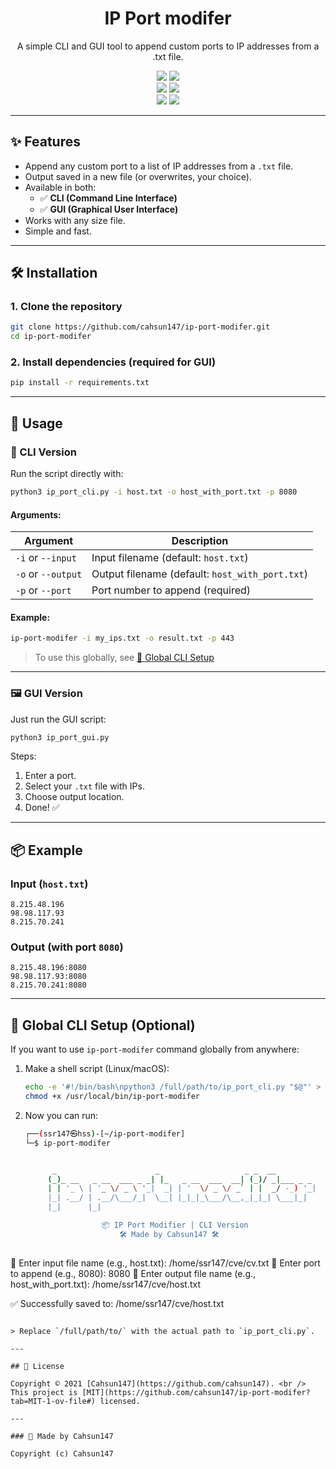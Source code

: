 <h1 align="center">IP Port modifer</h1>

<p align="center">
    A simple CLI and GUI tool to append custom ports to IP addresses from a .txt file.
</p>

<p align="center">
    <img src="https://img.shields.io/github/stars/cahsun147/ip-port-modifer">
    <img src="https://img.shields.io/github/forks/cahsun147/ip-port-modifer">
    <br>
    <img src="https://img.shields.io/github/issues/cahsun147/ip-port-modifer">
    <img src="https://img.shields.io/github/issues-closed/cahsun147/ip-port-modifer">
    <br>
    <img src="https://img.shields.io/github/languages/top/cahsun147/ip-port-modifer">
    <img src="https://img.shields.io/github/last-commit/cahsun147/ip-port-modifer">
    <br>
</p>

---

## ✨ Features

- Append any custom port to a list of IP addresses from a `.txt` file.
- Output saved in a new file (or overwrites, your choice).
- Available in both:
  - ✅ **CLI (Command Line Interface)**
  - ✅ **GUI (Graphical User Interface)**
- Works with any size file.
- Simple and fast.

---

## 🛠️ Installation

### 1. Clone the repository
```bash
git clone https://github.com/cahsun147/ip-port-modifer.git
cd ip-port-modifer
```

### 2. Install dependencies (required for GUI)

```bash
pip install -r requirements.txt
```

---

## 🚀 Usage

### 🧪 CLI Version

Run the script directly with:

```bash
python3 ip_port_cli.py -i host.txt -o host_with_port.txt -p 8080
```

#### Arguments:

| Argument           | Description                                     |
| ------------------ | ----------------------------------------------- |
| `-i` or `--input`  | Input filename (default: `host.txt`)            |
| `-o` or `--output` | Output filename (default: `host_with_port.txt`) |
| `-p` or `--port`   | Port number to append (required)                |

#### Example:

```bash
ip-port-modifer -i my_ips.txt -o result.txt -p 443
```

> To use this globally, see [🔧 Global CLI Setup](#-global-cli-setup)

---

### 🖼️ GUI Version

Just run the GUI script:

```bash
python3 ip_port_gui.py
```

Steps:

1. Enter a port.
2. Select your `.txt` file with IPs.
3. Choose output location.
4. Done! ✅

---

## 📦 Example

### Input (`host.txt`)

```
8.215.48.196
98.98.117.93
8.215.70.241
```

### Output (with port `8080`)

```
8.215.48.196:8080
98.98.117.93:8080
8.215.70.241:8080
```

---

## 🔧 Global CLI Setup (Optional)

If you want to use `ip-port-modifer` command globally from anywhere:

1. Make a shell script (Linux/macOS):

   ```bash
   echo -e '#!/bin/bash\npython3 /full/path/to/ip_port_cli.py "$@"' > /usr/local/bin/ip-port-modifer
   chmod +x /usr/local/bin/ip-port-modifer
   ```

2. Now you can run:

   ```bash
   ┌──(ssr147㉿hss)-[~/ip-port-modifer]
   └─$ ip-port-modifer       


         _                      _                   _ _  __         
        (_)_ __   _ __  ___ _ _| |_   _ __  ___  __| (_)/ _|___ _ _ 
        | | '_ \ | '_ \/ _ \ '_|  _| | '  \/ _ \/ _` | |  _/ -_) '_|
        |_| .__/ | .__/\___/_|  \__| |_|_|_\___/\__,_|_|_| \___|_|  
        |_|      |_|                                                

                    📦 IP Port Modifier | CLI Version
                        🛠 Made by Cahsun147 🛠
    
📄 Enter input file name (e.g., host.txt): /home/ssr147/cve/cv.txt
🔌 Enter port to append (e.g., 8080): 8080
💾 Enter output file name (e.g., host_with_port.txt): /home/ssr147/cve/host.txt

✅ Successfully saved to: /home/ssr147/cve/host.txt

   ```

> Replace `/full/path/to/` with the actual path to `ip_port_cli.py`.

---

## 📝 License

Copyright © 2021 [Cahsun147](https://github.com/cahsun147). <br />
This project is [MIT](https://github.com/cahsun147/ip-port-modifer?tab=MIT-1-ov-file#) licensed.

---

### 🧠 Made by Cahsun147

Copyright (c) Cahsun147
